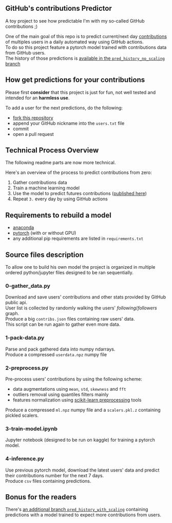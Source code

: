 GitHub's contributions Predictor
-----------------
A toy project to see how predictable I'm with my so-called GitHub contributions ;)

One of the main goal of this repo is to predict current/next day [contributions](https://docs.github.com/en/account-and-profile/setting-up-and-managing-your-github-profile/managing-contribution-settings-on-your-profile/why-are-my-contributions-not-showing-up-on-my-profile) of multiples users in a daily automated way using GitHub actions.  
To do so this project feature a pytorch model trained with contributions data from GitHub users.  
The history of those predictions is [available in the `pred_history_no_scaling` branch](https://github.com/maxisoft/github-contributions-predictor/tree/pred_history_no_scaling)

## How get predictions for your contributions
Please first **consider** that this project is just for fun, not well tested and intended for an **harmless use**.

To add a user for the next predictions, do the following:
- [fork this repository](https://github.com/maxisoft/github-contributions-predictor/fork)
- append your GitHub nickname into the `users.txt` file
- commit
- open a pull request

## Technical Process Overview
The following readme parts are now more technical.   

Here's an overview of the process to predict contributions from zero:
1. Gather contributions data
2. Train a machine learning model
3. Use the model to predict futures contributions ([published here](https://github.com/maxisoft/github-contributions-predictor/tree/pred_history_no_scaling))
4. Repeat `3.` every day by using GitHub actions

## Requirements to rebuild a model
- [anaconda](https://www.anaconda.com/products/distribution)
- [pytorch](https://pytorch.org/get-started/locally/) (with or without GPU)
- any additional pip requirements are listed in `requirements.txt`


## Source files description
To allow one to build his own model the project is organized in multiple ordered python/jupyter files designed to be ran sequentially.

### 0-gather_data.py
Download and save users' contributions and other stats provided by GitHub public api.  
User list is collected by randomly walking the users' *following*/*followers* graph.  
Produce a big `contribs.json` files containing raw users' data.  
This script can be run again to gather even more data.

### 1-pack-data.py
Parse and pack gathered data into numpy ndarrays.  
Produce a compressed `userdata.npz` numpy file

### 2-preprocess.py
Pre-process users' contributions by using the following scheme:  
- data augmentations using `mean`, `std`, `skewness` and `fft`
- outliers removal using quantiles filters mainly
- features normalization using [scikit-learn preprocessing](https://scikit-learn.org/stable/modules/preprocessing.html) tools

Produce a compressed `ml.npz` numpy file and a `scalers.pkl.z` containing pickled scalers.

### 3-train-model.ipynb
Jupyter notebook (designed to be run on kaggle) for training a pytorch model.

### 4-inference.py
Use previous pytorch model, download the latest users' data and predict their contributions number for the next 7 days.  
Produce `csv` files containing predictions.


## Bonus for the readers
There's [an additional branch `pred_history_with_scaling`](https://github.com/maxisoft/github-contributions-predictor/tree/pred_history_with_scaling) containing predictions with a model trained to expect more contributions from users.